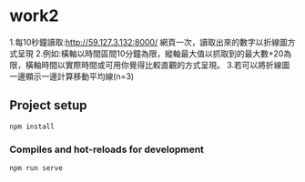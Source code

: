 # work2
1.每10秒鐘讀取:http://59.127.3.132:8000/ 網頁一次，讀取出來的數字以折線圖方式呈現
2.例如:橫軸以時間區間10分鐘為限，縱軸最大值以抓取到的最大數+20為限，橫軸時間以實際時間或可用你覺得比較直觀的方式呈現。
3.若可以將折線圖一邊顯示一邊計算移動平均線(n=3)
## Project setup
```
npm install
```

### Compiles and hot-reloads for development
```
npm run serve
```


